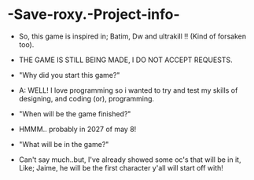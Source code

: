 # -Save-roxy.-Project-info-
- So, this game is inspired in; Batim, Dw and ultrakill !! (Kind of forsaken too).
- THE GAME IS STILL BEING MADE, I DO NOT ACCEPT REQUESTS.

- "Why did you start this game?"

- A: WELL! I love programming so i wanted to try and test my skills of designing, and coding (or), programming.

- "When will be the game finished?"

- HMMM.. probably in 2027 of may 8!

- "What will be in the game?"

- Can't say much..but, I've already showed some oc's that will be in it, Like; Jaime, he will be the first character y'all will start off with!
